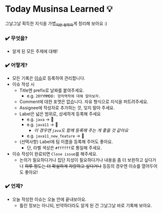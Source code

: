 # Today Musinsa Learned :bulb: 
그날그날 획득한 지식을 가볍<sub>~~지만 정확하~~</sub>게 정리해 보아요 :)

### :heavy_check_mark: 무엇을?
- 알게 된 모든 주제에 대해! 

### :heavy_check_mark: 어떻게?
- 모든 기록은 [이슈](https://github.com/musinsa/TML/issues)로 등록하여 관리합니다.
- 이슈 작성 시
    - Title엔 prefix로 날짜를 붙여주세요. 
        - e.g. `20YYMMDD: 양자역학에 대해 알아보자.`
    - Comment에 대한 포맷은 없습니다. 자유 형식으로 지식을 퍼트려주세요.
    - Assignee에 작성자로 추가하는 것, 잊지 말아 주세요.
    - Label은 넓은 범위로, 상세하게 등록해 주세요
        - e.g. `java` -> :ok_person:
        - e.g. `java11` -> :ok_person:
            - *이 경우엔 `java`도 함께 등록해 주는 게 좋을 것 같아요* 
        - e.g. `java11_new_feature` -> :no_good:
    - (선택사항) Label에 팀 이름을 등록해 주어도 좋아요. 
        - 단, 라벨 색상은 `#ffffff`로 통일해 주세요.
- 이슈 작성이 완료되면 `Close issue`를 해주세요.
    - 논의가 필요하다거나 집단 지성이 필요하다거나 내용을 좀 더 보완하고 싶다거나 ~~하루 정도는 더 확실하게 자랑하고 싶다거나~~ 등등의 경우엔 이슈를 열어두어도 좋아요!

### :heavy_check_mark: 언제?
- 오늘 작성한 이슈는 오늘 안에 끝내보아요. 
    - 틀린 정보는 아니되, 빈약하더라도 알게 된 건 그날그날 바로 기록해 보아요.